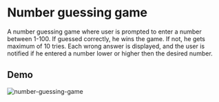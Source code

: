 # Number guessing game

A number guessing game where user is prompted to enter a number between 1-100.
If guessed correctly, he wins the game. If not, he gets maximum of 10 tries. Each wrong answer is displayed, and the user is notified if he entered a number lower or higher then the desired number.


## Demo

![number-guessing-game](https://github.com/user-attachments/assets/7264e2e6-301a-49c9-af3d-43da675e3235)
